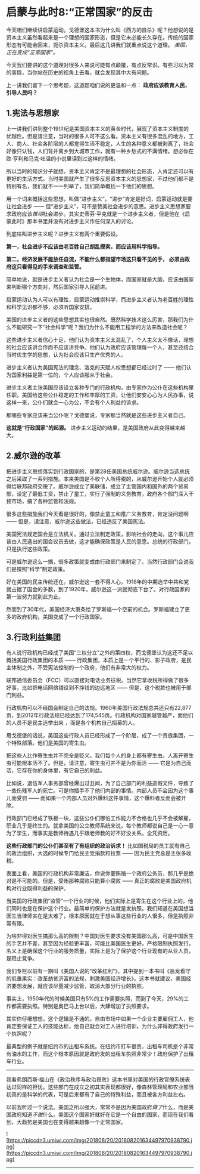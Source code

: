 # 启蒙与此时8:“正常国家”的反击

今天咱们继续讲启蒙运动。戈德堡这本书为什么叫《西方的自杀》呢？他想说的是资本主义虽然看起来是一个理想的国家形态，但是它未必能长久存在。传统的国家形态有可能会回来，扼杀资本主义。最后这几讲我们就重点说这个道理。 *美国，正在变成“正常国家”。*

今天我们要讲的这个道理对很多人来说可能有点颠覆，有点反常识。有些习以为常的事情，当你站在历史的视角上去看，就会发现其中大有问题。

上一讲我们留下一个思考题，这道题咱们说的更温和一点： **政府应该教育人民、引导人民吗？**

## 1.宪法与思想家

上一讲我们讲到整个19世纪是美国资本主义的黄金时代，展现了资本主义制度的优越性。但是请注意，当时的很多人可不这么看。资本主义有很多混乱的地方，工人、商人、社会各阶层的人都觉得生活不稳定，人生的各种意义都被剥离了，社会好像只认钱，人们背井离乡到大城市工作，就有一种乡愁式的不满情绪。想必你在欧·亨利和马克·吐温的小说里读到过这样的情绪。

所以当时的知识分子就想，资本主义肯定不是最理想的社会形态，人肯定还可以有更好的生活方式。当时美国就产生了很多反思资本主义的思想家，不过他们都不是特别有名，我们就不一一列举了，我们简单概括一下他们的思想。

用一个词来概括这些思想，叫做“进步主义”。“进步”肯定是好词，启蒙运动就是要让社会进步 —— 但“进步主义”，可不是赞美社会进步的意思。进步主义思想家要求政府应该*推动*社会进步。其实史蒂芬·平克就是一个进步主义者，但是他在《启蒙此时》那本书里并没有对进步主义作任何深入的讨论。

到底啥叫进步主义呢？进步主义有两个重要假设。

 **第一，社会进步不应该由老百姓自己胡乱摸索，而应该用科学指导。**

 **第二，经济发展不能放任自流，不能什么都指望市场这只看不见的手， 必须由政府这只看得见的手来调查和监管。**

简单地说，就是进步主义者认为社会是一个生物体，而国家就是大脑，应该由国家来判断哪个方向对，然后国家引导人民前进。

启蒙运动认为人可以有理性，启蒙运动推崇科学，而进步主义者认为老百姓的理性和科学见识都不够，必须听国家安排。

美国的进步主义者的这些思想其实也很自然。既然科学技术这么厉害，那我们为什么不能研究一下“社会科学”呢？我们为什么不能用工程学的方法来改造社会呢？

这些进步主义者信心十足，他们认为资本主义太混乱了，个人主义太不像话，理想的社会应该讲合作而不应该讲竞争。他们认为政府应该管理每一个人，甚至还结合当时优生学的思想，认为社会应该只生产优秀的人。

进步主义者认为美国宪法的理念、洛克的天赋人权思想都已经过时了 —— 他们认为国家利益是第一位的，个人应该服从于社会。

进步主义者主张美国应该设立各种专门的行政机构，由专家作为公仆在这些机构里任职。美国给这些公仆稳定的工作和丰厚的工资，让他们安安心心为人民办事，说这样一来，公仆们就会一心为公，不会有个人利益的诉求。

那哪些专家应该来当公仆呢？戈德堡说，专家那当然就是这些进步主义者自己。

 **这就是“行政国家”的起源。** 进步主义运动的结果，是美国政府从此变得越来越大。

## 2.威尔逊的改革

把进步主义思想落实到行政国家的，是第28任美国总统威尔逊。威尔逊当选总统之后采取了一系列措施。本来美国是不收个人所得税的，从威尔逊开始个人就必须得给联邦政府交税了。威尔逊成立了美联储，成立了主管国内和国外的两个贸易部，设定了最低工资，禁止了童工，实行了强制的义务教育，政府各个部门深入干预市场，搞了各种监管和法规。

很多这些措施我们今天看是很好的，像禁止童工和推广义务教育，肯定没问题啊 —— 但是，请注意，威尔逊这些做法，已经违反了美国宪法。

美国宪法规定国会是立法机关。通过立法制定政策，影响社会的走向，这个事儿应该由人民选出的国会议员去做，这才能确保政策是人民的意愿。总统的行政部门，只是执行这些政策。

可是威尔逊这么一搞，很多政策就变成由行政部门来制定了。当然行政部门会说我们是按照“科学”制定政策。

好在美国的民主传统还在。威尔逊这一套不得人心，1918年的中期选举中共和党就占据了国会的多数，到了1920年，威尔逊这一派就彻底下台了。对行政国家的第一波努力就到此为止。

然而到了30年代，美国经济大萧条给了罗斯福一个空前的机会。罗斯福建立了更多的政府机构，美国变成了一个行政国家。

## 3.行政利益集团

有人说行政机构已经成了美国“三权分立”之外的第四权，而戈德堡认为这还不足以概括美国行政集团的本质 —— 行政集团，本质上是一个平行的、影子政府，是民主体制之外，不受宪法控制的一个政府，他们有非常大的权力。

联邦通信委员会（FCC）可以直接对电话业务征税。当然它拿收税所得做了很多好事，比如把电话网络铺设到不挣钱的边远地区 —— 但是，这个税款也被用于部门利益。

行政机构可以不经国会制定自己的法规。1960年美国行政法规总共还只有22,877页，到2012年行政法规已经达到了174,545页。行政机构对国家越管越严，而他们的人员不是民主选举出来 ，而是各个机构自己招募的人。

用戈德堡的话说，美国这些行政人员已经形成了一个阶层，成了一个贵族集团，一个特殊部落。他们是美国的寄生虫。

把这些人比作寄生虫并不完全是贬义。我们每个人的身上都有寄生虫。人离开寄生虫可能根本活不了。但是，请注意，寄生虫可并不是为你而活 —— 它是为自己而活，它存在你的身体里，有它自己的利益。

比如说，退伍军人事务部曾经爆出过丑闻，为了自己部门的利益造假文件，导致了一些伤残军人的死亡。可是你插手不了他们内部的事情。内部人员不会因为这个事儿而受罚 —— 而如果一个内部人员对外爆料这件事情，这个爆料者反而会被开除。

行政部门已经成了铁板一块，这些公仆们哪怕工作能力不合格也几乎不会被解雇，职业几乎是终生的。就拿美国的公立教师系统来说，每个教师都说自己是一心一意为了学生，而事实是教师待遇几乎跟老师教的好不好没关系，全凭资历。

 **这些行政部门的公仆们甚至有了有组织的政治诉求！** 比如国税局的员工就有自己的政治组织，大选的时候专门给民主党捐款和拉票 —— 因为民主党总是主张多收税。

表面上看，美国的行政机构非常廉洁，你说你要贿赂一个政府公务员，那几乎是绝对是不可能的。但是，受贿那种腐败只能算小腐败 —— 真正的腐败是美国政府机构对行业既得利益的保护。

当美国的行政集团“监管”一个行业的时候，他们实际上是寄生在这个行业上的，他们同时也是在保护这个行业。最简单的保护方法就是发执照。我们知道在美国想当医生当律师实在是太难了，根本原因就在于想从事这些行业的人很多，但是执照非常有限。

为啥非得对医生搞那么高的限制？中国对医生要求没有美国那么高，可是中国医生的手艺并不差，甚至因为经验更丰富，可能比美国医生更好。严格限制执照发行，名义上是确保这个行业的服务质量，实际上是为了保护这个行业现有的从业人员，是阻止竞争。

我们专栏以前有一期叫《美国人说的“改革红利”》，其中提到一本书叫《恶龙看守的低垂果实：改革劫贫济富的法规，刺激美国经济增长》。这本书就建议，美国经济要想发展，就应该尽量减少监管，取消大部分行业的执照。

事实上，1950年代的时候美国只有5%的工作需要执照，而到了今天，29%的工作都需要执照。特别是奥巴马上台以后，大肆增加了执照要求。

其实你仔细想想，这个逻辑是不通的。自由市场中如果一个企业主要雇佣工人，他肯定要保证工人的技能达标，他自己就会对工人进行培训，为什么非得政府发行一个执照呢？

最典型的例子就是纽约市的出租车系统。在纽约市打车很贵，出租车司机是个非常有油水的工作，而这个根本原因就是政府发的出租车执照非常少！政府保护了出租车行业。

***

我看弗朗西斯·福山在《政治秩序与政治衰败》这本书里对美国的行政官僚系统表达过同样的担忧。这些部门在成立之初其实表现都很好，像森林管理局和农业部当初真的是科学的代表，可是后来都有了自己的特殊利益，而且被各方利益左右。

以前我听过一个说法。美国之所以强大，常常不是因为美国政府*做了*什么，而是美国政府知道*不做*什么。美国这个国家好就好在它是一个自由的国家，而现在我们看到，大趋势是美国也在变得越来越像一个正常国家。

![https://piccdn3.umiwi.com/img/201808/20/201808201634497970938790.jpg](https://piccdn3.umiwi.com/img/201808/20/201808201634497970938790.jpg)

---
